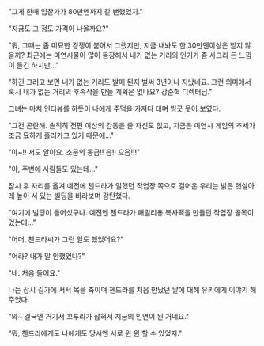 "그게 한때 입찰가가 80만엔까지 갈 뻔했었지." 

"지금도 그 정도 가격이 나올까요?" 

"뭐, 그때는 좀 미묘한 경쟁이 붙어서 그랬지만, 지금 내놔도 한 30만엔이상은 받지 않을까? 최근에는 미연시물이 많이 등장해서 내가 없는 거리의 인기가 좀 사그라 든 느낌이 들긴 하지만..." 

"하긴 그러고 보면 내가 없는 거리도 발매 된지 벌써 3년이나 지났네요. 그런 의미에서 혹시 내가 없는 거리의 후속작을 만들 계획은 없나요? 강준혁 디렉터님." 

그녀는 마치 인터뷰를 하듯이 나에게 주먹을 가져다 대며 빙긋 웃어 보였다. 

"그건 곤란해. 솔직히 전편 이상의 감동을 줄 자신도 없고, 지금은 미연시 게임의 추세가 조금 묘하게 흘러가고 있기 때문에..." 

"아~!! 저도 알아요. 소문의 동급!! 읍!! 으읍!!!" 

"야, 주변에 사람들도 있는데..." 

잠시 후 자리를 옮겨 예전에 첸드라가 일했던 작업장 쪽으로 걸어온 우리는 밝은 햇살아래 높이 서 있는 빌딩을 바라보며 감탄했다. 

"여기에 빌딩이 들어섰구나. 예전엔 첸드라가 패밀리용 복사팩을 만들던 작업장 골목이었는데..." 

"어머, 첸드라씨가 그런 일도 했었어요?" 

"어라? 내가 말 안했었나?" 

"네. 처음 들어요." 

나는 잠시 길가에 서서 목을 축이며 첸드라를 처음 만났던 날에 대해 유키에게 이야기 해주었다. 

"와~ 결국엔 거기서 꼬투리가 잡혀서 지금의 인연이 된 거네요." 

"뭐, 첸드라에게도 나에게도 당시엔 서로 윈 윈 할 수 있었지." 
